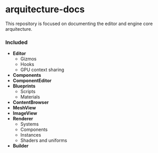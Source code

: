 # arquitecture-docs

This repository is focused on documenting the editor and engine core arquitecture.

### Included

- **Editor**
  - Gizmos
  - Hooks 
  - GPU context sharing
- **Components**
- **ComponentEditor**
- **Blueprints**
  - Scripts
  - Materials
- **ContentBrowser**
- **MeshView**
- **ImageView**
- **Renderer**
  - Systems
  - Components
  - Instances
  - Shaders and uniforms
- **Builder**
